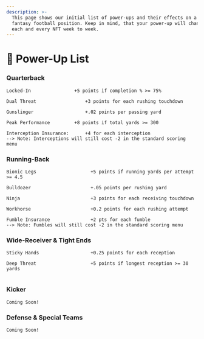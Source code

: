 ```yaml
---
description: >-
  This page shows our initial list of power-ups and their effects on a given
  fantasy football position. Keep in mind, that your power-up will change for
  each and every NFT week to week.
---
```


# 🥶 Power-Up List

### Quarterback

```
Locked-In	             +5 points if completion % >= 75%

Dual Threat                  +3 points for each rushing touchdown

Gunslinger                   +.02 points per passing yard

Peak Performance	     +8 points if total yards >= 300

Interception Insurance:	     +4 for each interception
--> Note: Interceptions will still cost -2 in the standard scoring menu
```

### Running-Back

```
Bionic Legs                    +5 points if running yards per attempt >= 4.5

Bulldozer                      +.05 points per rushing yard

Ninja                          +3 points for each receiving touchdown

Workhorse                      +0.2 points for each rushing attempt

Fumble Insurance               +2 pts for each fumble
--> Note: Fumbles will still cost -2 in the standard scoring menu
```

### Wide-Receiver & Tight Ends

```
Sticky Hands                   +0.25 points for each reception

Deep Threat                    +5 points if longest reception >= 30 yards


```

### Kicker

```
Coming Soon!
```

### Defense & Special Teams

```
Coming Soon!
```
